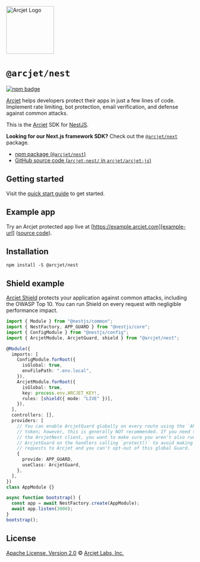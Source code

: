 <a href="https://arcjet.com" target="_arcjet-home">
  <picture>
    <source media="(prefers-color-scheme: dark)" srcset="https://arcjet.com/logo/arcjet-dark-lockup-voyage-horizontal.svg">
    <img src="https://arcjet.com/logo/arcjet-light-lockup-voyage-horizontal.svg" alt="Arcjet Logo" height="128" width="auto">
  </picture>
</a>

# `@arcjet/nest`

<p>
  <a href="https://www.npmjs.com/package/@arcjet/nest">
    <picture>
      <source media="(prefers-color-scheme: dark)" srcset="https://img.shields.io/npm/v/%40arcjet%2Fnest?style=flat-square&label=%E2%9C%A6Aj&labelColor=000000&color=5C5866">
      <img alt="npm badge" src="https://img.shields.io/npm/v/%40arcjet%2Fnest?style=flat-square&label=%E2%9C%A6Aj&labelColor=ECE6F0&color=ECE6F0">
    </picture>
  </a>
</p>

[Arcjet][arcjet] helps developers protect their apps in just a few lines of
code. Implement rate limiting, bot protection, email verification, and defense
against common attacks.

This is the [Arcjet][arcjet] SDK for [NestJS][nest-js].

**Looking for our Next.js framework SDK?** Check out the
[`@arcjet/next`][alt-sdk] package.

- [npm package (`@arcjet/nest`)](https://www.npmjs.com/package/@arcjet/nest)
- [GitHub source code (`arcjet-nest/` in `arcjet/arcjet-js`)](https://github.com/arcjet/arcjet-js/tree/main/arcjet-nest)

## Getting started

Visit the [quick start guide][quick-start] to get started.

## Example app

Try an Arcjet protected app live at [https://example.arcjet.com][example-url]
([source code][example-source]).

## Installation

```shell
npm install -S @arcjet/nest
```

## Shield example

[Arcjet Shield][shield-concepts-docs] protects your application against common
attacks, including the OWASP Top 10. You can run Shield on every request with
negligible performance impact.

```ts
import { Module } from "@nestjs/common";
import { NestFactory, APP_GUARD } from "@nestjs/core";
import { ConfigModule } from "@nestjs/config";
import { ArcjetModule, ArcjetGuard, shield } from "@arcjet/nest";

@Module({
  imports: [
    ConfigModule.forRoot({
      isGlobal: true,
      envFilePath: ".env.local",
    }),
    ArcjetModule.forRoot({
      isGlobal: true,
      key: process.env.ARCJET_KEY!,
      rules: [shield({ mode: "LIVE" })],
    }),
  ],
  controllers: [],
  providers: [
    // You can enable ArcjetGuard globally on every route using the `APP_GUARD`
    // token; however, this is generally NOT recommended. If you need to inject
    // the ArcjetNest client, you want to make sure you aren't also running
    // ArcjetGuard on the handlers calling `protect()` to avoid making multiple
    // requests to Arcjet and you can't opt-out of this global Guard.
    {
      provide: APP_GUARD,
      useClass: ArcjetGuard,
    },
  ],
})
class AppModule {}

async function bootstrap() {
  const app = await NestFactory.create(AppModule);
  await app.listen(3000);
}
bootstrap();
```

## License

[Apache License, Version 2.0][apache-license] © [Arcjet Labs, Inc.][arcjet]

[arcjet]: https://arcjet.com
[nest-js]: https://nestjs.com/
[alt-sdk]: https://www.npmjs.com/package/@arcjet/next
[example-url]: https://example.arcjet.com
[quick-start]: https://docs.arcjet.com/get-started/nestjs
[example-source]: https://github.com/arcjet/arcjet-js-example
[shield-concepts-docs]: https://docs.arcjet.com/shield/concepts
[apache-license]: http://www.apache.org/licenses/LICENSE-2.0
